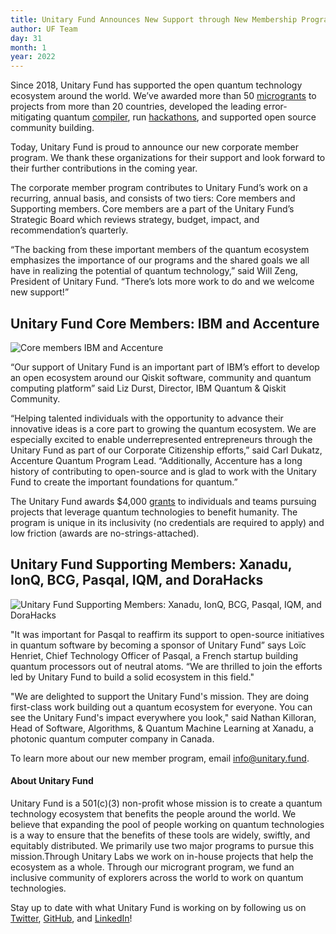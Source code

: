 ```yaml
---
title: Unitary Fund Announces New Support through New Membership Program
author: UF Team
day: 31
month: 1
year: 2022
---
```


Since 2018, Unitary Fund has supported the open quantum technology ecosystem around the world. We’ve awarded more than 50 [microgrants](https://unitary.fund/grants.html) to projects from more than 20 countries, developed the leading error-mitigating quantum [compiler](https://unitary.fund/mitiq.html), run [hackathons](https://unitaryfund.github.io/unitaryhack/), and supported open source community building.

Today, Unitary Fund is proud to announce our new corporate member program. We thank these organizations for their support and look forward to their further contributions in the coming year.

The corporate member program contributes to Unitary Fund’s work on a recurring, annual basis, and consists of two tiers: Core members and Supporting members. Core members are a part of the Unitary Fund’s Strategic Board which reviews strategy, budget, impact, and recommendation’s quarterly.

“The backing from these important members of the quantum ecosystem emphasizes the importance of our programs and the shared goals we all have in realizing the potential of quantum technology,” said Will Zeng, President of Unitary Fund. “There’s lots more work to do and we welcome new support!”

## Unitary Fund Core Members: IBM and Accenture

![](../images/core-members-2021.png "Core members IBM and Accenture")

“Our support of Unitary Fund is an important part of IBM’s effort to develop an open ecosystem around our Qiskit software, community and quantum computing platform” said Liz Durst, Director, IBM Quantum & Qiskit Community.

“Helping talented individuals with the opportunity to advance their innovative ideas is a core part to growing the quantum ecosystem.  We are especially excited to enable underrepresented entrepreneurs through the Unitary Fund as part of our Corporate Citizenship efforts,” said Carl Dukatz, Accenture Quantum Program Lead.  “Additionally, Accenture has a long history of contributing to open-source and is glad to work with the Unitary Fund to create the important foundations for quantum.”

The Unitary Fund awards $4,000 [grants](https://unitary.fund/grants.html) to individuals and teams pursuing projects that leverage quantum technologies to benefit humanity. The program is unique in its inclusivity (no credentials are required to apply) and low friction (awards are no-strings-attached).

## Unitary Fund Supporting Members: Xanadu, IonQ, BCG, Pasqal, IQM, and DoraHacks

![](../images/supporting-members-2021.png "Unitary Fund Supporting Members: Xanadu, IonQ, BCG, Pasqal, IQM, and DoraHacks")

"It was important for Pasqal to reaffirm its support to open-source initiatives in quantum software by becoming a sponsor of Unitary Fund” says Loïc Henriet, Chief Technology Officer of Pasqal, a French startup building quantum processors out of neutral atoms. “We are thrilled to join the efforts led by Unitary Fund to build a solid ecosystem in this field."

"We are delighted to support the Unitary Fund's mission. They are doing first-class work building out a quantum ecosystem for everyone. You can see the Unitary Fund's impact everywhere you look," said Nathan Killoran, Head of Software, Algorithms, & Quantum Machine Learning at Xanadu, a photonic quantum computer company in Canada.

To learn more about our new member program, email info@unitary.fund.

#### About Unitary Fund
Unitary Fund is a 501(c)(3) non-profit whose mission is to create a quantum technology ecosystem that benefits the people around the world. We believe that expanding the pool of people working on quantum technologies is a way to ensure that the benefits of these tools are widely, swiftly, and equitably distributed. We primarily use two major programs to pursue this mission.Through Unitary Labs we work on in-house projects that help the ecosystem as a whole. Through our microgrant program, we fund an inclusive community of explorers across the world to work on quantum technologies.

<p class="leading-block"> Stay up to date with what Unitary Fund is working on by following us on <a href="https://twitter.com/unitaryfund" target="_blank">Twitter</a>, <a href="https://github.com/unitaryfund" target="_blank">GitHub</a>, and <a href="https://www.linkedin.com/company/unitary-fund" target="_blank">LinkedIn</a>!</p>